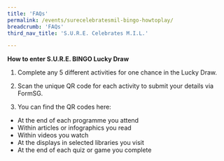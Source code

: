 ```yaml
---
title: 'FAQs'
permalink: /events/surecelebratesmil-bingo-howtoplay/
breadcrumb: 'FAQs'
third_nav_title: 'S.U.R.E. Celebrates M.I.L.'

---
```


**How to enter S.U.R.E. BINGO Lucky Draw**

1. Complete any 5 different activities for one chance in the Lucky Draw. 

2. Scan the unique QR code for each activity to submit your details via FormSG. 
3. You can find the QR codes here:

- At the end of each programme you attend 
- Within articles or infographics you read 
- Within videos you watch
- At the displays in selected libraries you visit
- At the end of each quiz or game you complete 